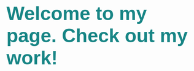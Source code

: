 <!DOCTYPE html>
<html lang="en">
<head>
    <meta charset="UTF-8">
    <meta http-equiv="X-UA-Compatible" content="IE=edge">
    <meta name="viewport" content="width=device-width, initial-scale=1.0">
    
</head>
<style>
    h1 {
        font-family: sans-serif;
        font-size: 50px;
        color: rgb(23, 133, 133);
    }



</style>
<body>
    <h1>Welcome to my page. Check out my work!</h1>
</body>
</html>
